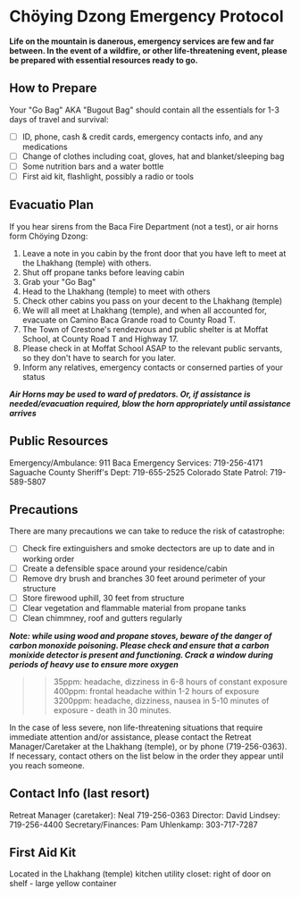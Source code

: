 # Chöying Dzong Emergency Protocol

**Life on the mountain is danerous, emergency services are few and far between. In the event of a wildfire, or other life-threatening event, please be prepared with essential resources ready to go.**

## How to Prepare

Your "Go Bag" AKA "Bugout Bag" should contain all the essentials for 1-3 days of travel and survival:
- [ ] ID, phone, cash & credit cards, emergency contacts info, and any medications
- [ ] Change of clothes including coat, gloves, hat and blanket/sleeping bag
- [ ] Some nutrition bars and a water bottle
- [ ] First aid kit, flashlight, possibly a radio or tools

## Evacuatio Plan

If you hear sirens from the Baca Fire Department (not a test), or air horns form Chöying Dzong:

1. Leave a note in you cabin by the front door that you have left to meet at the Lhakhang (temple) with others.
2. Shut off propane tanks before leaving cabin
3. Grab your "Go Bag"
4. Head to the Lhakhang (temple) to meet with others
5. Check other cabins you pass on your decent to the Lhakhang (temple) 
6. We will all meet at Lhakhang (temple), and when all accounted for, evacuate on Camino Baca Grande road to County Road T. 
7. The Town of Crestone's rendezvous and public shelter is at Moffat School, at County Road T and Highway 17.
8. Please check in at Moffat School ASAP to the relevant public servants, so they don't have to search for you later.
9. Inform any relatives, emergency contacts or conserned parties of your status

***Air Horns may be used to ward of predators. Or, if assistance is needed/evacuation required, blow the horn appropriately until assistance arrives***

## Public Resources

Emergency/Ambulance: 911
Baca Emergency Services: 719-256-4171
Saguache County Sheriff's Dept: 719-655-2525
Colorado State Patrol: 719-589-5807

## Precautions

There are many precautions we can take to reduce the risk of catastrophe:

- [ ] Check fire extinguishers and smoke dectectors are up to date and in working order
- [ ] Create a defensible space around your residence/cabin
- [ ] Remove dry brush and branches 30 feet around perimeter of your structure
- [ ] Store firewood uphill, 30 feet from structure
- [ ] Clear vegetation and flammable material from propane tanks
- [ ] Clean chimmney, roof and gutters regularly

***Note: while using wood and propane stoves, beware of the danger of carbon monoxide poisoning. Please check and ensure that a carbon monixide detector is present and functioning. Crack a window during periods of heavy use to ensure more oxygen***

>> 35ppm: headache, dizziness in 6-8 hours of constant exposure
>> 400ppm: frontal headache within 1-2 hours of exposure
>> 3200ppm: headache, dizziness, nausea in 5-10 minutes of exposure - death in 30 minutes.

In the case of less severe, non life-threatening situations that require immediate attention and/or assistance, please contact the Retreat Manager/Caretaker at the Lhakhang (temple), or by phone (719-256-0363). If necessary, contact others on the list below in the order they appear until you reach someone.

## Contact Info (last resort)

Retreat Manager (caretaker): Neal 719-256-0363
Director: David Lindsey: 719-256-4400
Secretary/Finances: Pam Uhlenkamp: 303-717-7287

## First Aid Kit

Located in the Lhakhang (temple) kitchen utility closet: right of door on shelf - large yellow container
